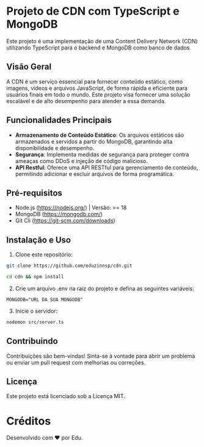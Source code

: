 # Projeto de CDN com TypeScript e MongoDB

Este projeto é uma implementação de uma Content Delivery Network (CDN) utilizando TypeScript para o backend e MongoDB como banco de dados.

## Visão Geral

A CDN é um serviço essencial para fornecer conteúdo estático, como imagens, vídeos e arquivos JavaScript, de forma rápida e eficiente para usuários finais em todo o mundo. Este projeto visa fornecer uma solução escalável e de alto desempenho para atender a essa demanda.

## Funcionalidades Principais

- **Armazenamento de Conteúdo Estático**: Os arquivos estáticos são armazenados e servidos a partir do MongoDB, garantindo alta disponibilidade e desempenho.
- **Segurança**: Implementa medidas de segurança para proteger contra ameaças como DDoS e injeção de código malicioso.
- **API Restful**: Oferece uma API RESTful para gerenciamento de conteúdo, permitindo adicionar e excluir arquivos de forma programática.

## Pré-requisitos

- Node.js (https://nodejs.org/) | Versão: >= 18
- MongoDB (https://mongodb.com/)
- Git Cli (https://git-scm.com/downloads)

## Instalação e Uso

1. Clone este repositório:

```bash
git clone https://github.com/eduzinnsp/cdn.git

cd cdn && npm install
```

2. Crie um arquivo .env na raiz do projeto e defina as seguintes variáveis:

```text
MONGODB="URL DA SUA MONGODB"
```

3. Inicie o servidor:
```bash
nodemon src/server.ts
```

## Contribuindo
Contribuições são bem-vindas! Sinta-se à vontade para abrir um problema ou enviar um pull request com melhorias ou correções.

## Licença
Este projeto está licenciado sob a Licença MIT.

# Créditos
Desenvolvido com ❤ por Edu.
